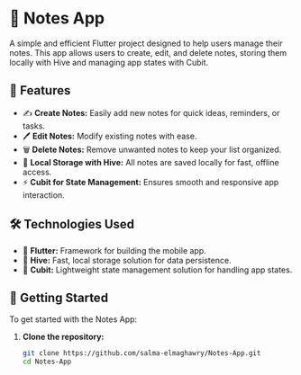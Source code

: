 # 📝 Notes App

A simple and efficient Flutter project designed to help users manage their notes. This app allows users to create, edit, and delete notes, storing them locally with Hive and managing app states with Cubit.

## 🌟 Features

- ✍️ **Create Notes:** Easily add new notes for quick ideas, reminders, or tasks.
- 🖊️ **Edit Notes:** Modify existing notes with ease.
- 🗑️ **Delete Notes:** Remove unwanted notes to keep your list organized.
- 📂 **Local Storage with Hive:** All notes are saved locally for fast, offline access.
- ⚡ **Cubit for State Management:** Ensures smooth and responsive app interaction.

## 🛠️ Technologies Used

- 💙 **Flutter:** Framework for building the mobile app.
- 🐝 **Hive:** Fast, local storage solution for data persistence.
- 🔄 **Cubit:** Lightweight state management solution for handling app states.

## 🚀 Getting Started

To get started with the Notes App:

1. **Clone the repository:**
   ```bash
   git clone https://github.com/salma-elmaghawry/Notes-App.git
   cd Notes-App
